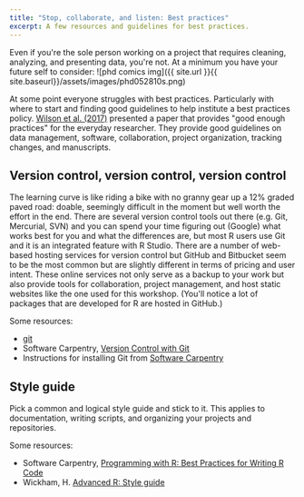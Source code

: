 ```yaml
---
title: "Stop, collaborate, and listen: Best practices"
excerpt: A few resources and guidelines for best practices.
---
```

Even if you're the sole person working on a project that requires cleaning, analyzing, and presenting data, you're not. At a minimum you have your future self to consider:
![phd comics img]({{ site.url }}{{ site.baseurl}}/assets/images/phd052810s.png)

At some point everyone struggles with best practices. Particularly with where to start and finding good guidelines to help institute a best practices policy. [Wilson et al. (2017)](https://journals.plos.org/ploscompbiol/article?id=10.1371/journal.pcbi.1005510) presented a paper that provides "good enough practices" for the everyday researcher. They provide good guidelines on data management, software, collaboration, project organization, tracking changes, and manuscripts.

## Version control, version control, version control
The learning curve is like riding a bike with no granny gear up a 12% graded paved road: doable, seemingly difficult in the moment but well worth the effort in the end. There are several version control tools out there (e.g. Git, Mercurial, SVN) and you can spend your time figuring out (Google) what works best for you and what the differences are, but most R users use Git and it is an integrated feature with R Studio. There are a number of web-based hosting services for version control but GitHub and Bitbucket seem to be the most common but are slightly different in terms of pricing and user intent. These online services not only serve as a backup to your work but also provide tools for collaboration, project management, and host static websites like the one used for this workshop. (You'll notice a lot of packages that are developed for R are hosted in GitHub.)

Some resources:
- [git](https://git-scm.com/)
- Software Carpentry, [Version Control with Git](https://swcarpentry.github.io/git-novice/)
- Instructions for installing Git from [Software Carpentry](https://carpentries.github.io/workshop-template/#git)

## Style guide
Pick a common and logical style guide and stick to it. This applies to documentation, writing scripts, and organizing your projects and repositories.  

Some resources:
- Software Carpentry, [Programming with R: Best Practices for Writing R Code](https://swcarpentry.github.io/r-novice-inflammation/06-best-practices-R/)
- Wickham, H. [Advanced R: Style guide](http://adv-r.had.co.nz/Style.html)
